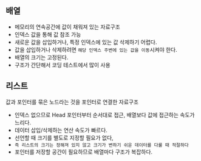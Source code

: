 ## 배열
- 메모리의 연속공간에 값이 채워져 있는 자료구조
- 인덱스 값을 통해 값 참조 가능
- 새로운 값을 삽입하거나, 특정 인덱스에 있는 값 삭제하기 어렵다.
- 값을 삽입하거나 삭제하려면 `해당 인덱스 주변에 있는 값을 이동`시켜야 한다.
- 배열의 크기는 고정된다.
- 구조가 간단해서 코딩 테스트에서 많이 사용

## 리스트
값과 포인터를 묶은 노드라는 것을 포인터로 연결한 자료구조
- 인덱스 없으므로 Head 포인터부터 순서대로 접근, 배열보다 값에 접근하는 속도가 느리다.
- 데이터 삽입/삭제하는 연산 속도가 빠르다.
- 선언할 때 크기를 별도로 지정할 필요가 없다,
- `즉 리스트의 크기는 정해져 있지 않고 크기가 변하기 쉬운 데이터를 다룰 때 적절하다`
- 포인터를 저장할 공간이 필요하므로 배열마다 구조가 복잡하다.